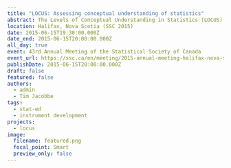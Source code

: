 ```yaml
---
title: "LOCUS: Assessing conceptual understanding of statistics"
abstract: The Levels of Conceptual Understanding in Statistics (LOCUS) assessments are an NSF-funded (DRL-1118168) family of assessments designed to measure conceptual -- rather than procedural -- understanding in statistics and are aligned with the American Statistical Association's GAISE Framework (Franklin et al., 2007). This paper introduces the LOCUS assessments with emphasis on their potential for research use. An overview of the development process, including the validity argument for their use with s tudents in grades 6-12, college students, and teachers is provided, along with sample items and findings about students' current knowledge. LOCUS is freely available at http://locus.statisticseducation.org.
location: Halifax, Nova Scotia (SSC 2015)
date: 2015-06-15T19:30:00.000Z
date_end: 2015-06-15T20:00:00.000Z
all_day: true
event: 43rd Annual Meeting of the Statistical Society of Canada
event_url: https://ssc.ca/en/meeting/2015-annual-meeting-halifax-nova-scotia
publishDate: 2015-06-15T20:00:00.000Z
draft: false
featured: false
authors:
  - admin
  - Tim Jacobbe
tags:
  - stat-ed
  - instrument development
projects:
  - locus
image:
  filename: featured.png
  focal_point: Smart
  preview_only: false
---
```

